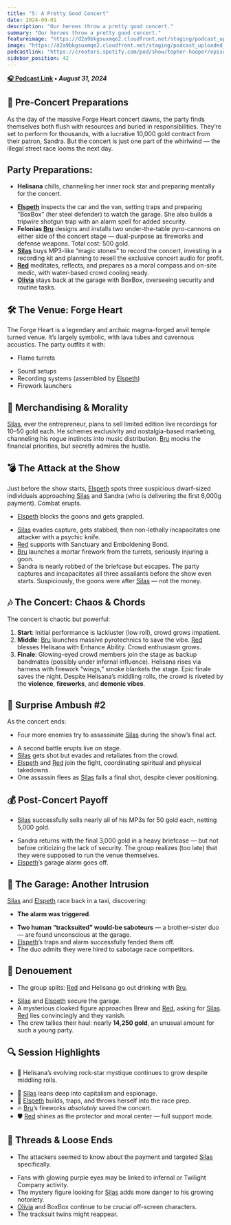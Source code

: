 ```yaml
---
title: "5: A Pretty Good Concert"
date: 2024-09-01
description: "Our heroes throw a pretty good concert."
summary: "Our heroes throw a pretty good concert."
featureimage: "https://d2a9bkgsuxmqe2.cloudfront.net/staging/podcast_uploaded_episode400/41448639/41448639-1725217230877-74e9a0fe61bc7.jpg"
image: "https://d2a9bkgsuxmqe2.cloudfront.net/staging/podcast_uploaded_episode400/41448639/41448639-1725217230877-74e9a0fe61bc7.jpg"
podcastlink: "https://creators.spotify.com/pod/show/topher-hooper/episodes/C4-E5-A-Pretty-Good-Concert-e2nsibf"
sidebar_position: 42
---
```


**[🎧 Podcast Link](https://creators.spotify.com/pod/show/topher-hooper/episodes/C4-E5-A-Pretty-Good-Concert-e2nsibf) • *August 31, 2024***

## 🎤 Pre-Concert Preparations
As the day of the massive Forge Heart concert dawns, the party finds themselves both flush with resources and buried in responsibilities. They’re set to perform for thousands, with a lucrative 10,000 gold contract from their patron, Sandra. But the concert is just one part of the whirlwind — the illegal street race looms the next day.
## Party Preparations:
- **Helisana** chills, channeling her inner rock star and preparing mentally for the concert.
* **[Elspeth](/player-characters/elspeth)** inspects the car and the van, setting traps and preparing “BoxBox” (her steel defender) to watch the garage. She also builds a tripwire shotgun trap with an alarm spell for added security.
* **Felonias [Bru](/player-characters/bru)** designs and installs two under-the-table pyro-cannons on either side of the concert stage — dual-purpose as fireworks and defense weapons. Total cost: 500 gold.
* **[Silas](/player-characters/silas)** buys MP3-like “magic stones” to record the concert, investing in a recording kit and planning to resell the exclusive concert audio for profit.
* **[Red](/player-characters/red)** meditates, reflects, and prepares as a moral compass and on-site medic, with water-based crowd cooling ready.
* **[Olivia](/player-characters/olivia)** stays back at the garage with BoxBox, overseeing security and routine tasks.
## 🛠️ The Venue: Forge Heart
The Forge Heart is a legendary and archaic magma-forged anvil temple turned venue. It’s largely symbolic, with lava tubes and cavernous acoustics. The party outfits it with:
- Flame turrets
* Sound setups
* Recording systems (assembled by [Elspeth](/player-characters/elspeth))
* Firework launchers
## 🧃 Merchandising & Morality
[Silas](/player-characters/silas), ever the entrepreneur, plans to sell limited edition live recordings for 10–50 gold each. He schemes exclusivity and nostalgia-based marketing, channeling his rogue instincts into music distribution. [Bru](/player-characters/bru) mocks the financial priorities, but secretly admires the hustle.
## 💣 The Attack at the Show
Just before the show starts, [Elspeth](/player-characters/elspeth) spots three suspicious dwarf-sized individuals approaching [Silas](/player-characters/silas) and Sandra (who is delivering the first 6,000g payment). Combat erupts.
- [Elspeth](/player-characters/elspeth) blocks the goons and gets grappled.
* [Silas](/player-characters/silas) evades capture, gets stabbed, then non-lethally incapacitates one attacker with a psychic knife.
* [Red](/player-characters/red) supports with Sanctuary and Emboldening Bond.
* [Bru](/player-characters/bru) launches a mortar firework from the turrets, seriously injuring a goon.
* Sandra is nearly robbed of the briefcase but escapes.
The party captures and incapacitates all three assailants before the show even starts. Suspiciously, the goons were after [Silas](/player-characters/silas) — not the money.
## 🎶 The Concert: Chaos & Chords
The concert is chaotic but powerful:
1. **Start**: Initial performance is lackluster (low roll), crowd grows impatient.
2. **Middle**: [Bru](/player-characters/bru) launches massive pyrotechnics to save the vibe. [Red](/player-characters/red) blesses Helisana with Enhance Ability. Crowd enthusiasm grows.
3. **Finale**: Glowing-eyed crowd members join the stage as backup bandmates (possibly under infernal influence). Helisana rises via harness with firework “wings,” smoke blankets the stage. Epic finale saves the night.
Despite Helisana’s middling rolls, the crowd is riveted by the **violence**, **fireworks**, and **demonic vibes**.
## 🔫 Surprise Ambush #2
As the concert ends:
- Four more enemies try to assassinate [Silas](/player-characters/silas) during the show’s final act.
* A second battle erupts live on stage.
* [Silas](/player-characters/silas) gets shot but evades and retaliates from the crowd.
* [Elspeth](/player-characters/elspeth) and [Red](/player-characters/red) join the fight, coordinating spiritual and physical takedowns.
* One assassin flees as [Silas](/player-characters/silas) fails a final shot, despite clever positioning.
## 💰 Post-Concert Payoff
- [Silas](/player-characters/silas) successfully sells nearly all of his MP3s for 50 gold each, netting 5,000 gold.
* Sandra returns with the final 3,000 gold in a heavy briefcase — but not before criticizing the lack of security. The group realizes (too late) that they were supposed to run the venue themselves.
* [Elspeth](/player-characters/elspeth)’s garage alarm goes off.
## 🚨 The Garage: Another Intrusion
[Silas](/player-characters/silas) and [Elspeth](/player-characters/elspeth) race back in a taxi, discovering:
- **The alarm was triggered**.
* **Two human “tracksuited” would-be saboteurs** — a brother-sister duo — are found unconscious at the garage.
* [Elspeth](/player-characters/elspeth)’s traps and alarm successfully fended them off.
* The duo admits they were hired to sabotage race competitors.
## 🍻 Denouement
- The group splits: [Red](/player-characters/red) and Helisana go out drinking with [Bru](/player-characters/bru).
* [Silas](/player-characters/silas) and [Elspeth](/player-characters/elspeth) secure the garage.
* A mysterious cloaked figure approaches Brew and [Red](/player-characters/red), asking for [Silas](/player-characters/silas). [Red](/player-characters/red) lies convincingly and they vanish.
* The crew tallies their haul: nearly **14,250 gold**, an unusual amount for such a young party.
## 🔍 Session Highlights
- 🎤 Helisana’s evolving rock-star mystique continues to grow despite middling rolls.
* 💼 [Silas](/player-characters/silas) leans deep into capitalism and espionage.
* 🔧 [Elspeth](/player-characters/elspeth) builds, traps, and throws herself into the race prep.
* 🔥 [Bru](/player-characters/bru)’s fireworks *absolutely* saved the concert.
* 🛡️ [Red](/player-characters/red) shines as the protector and moral center — full support mode.
## 🧩 Threads & Loose Ends
- The attackers seemed to know about the payment and targeted [Silas](/player-characters/silas) specifically.
* Fans with glowing purple eyes may be linked to infernal or Twilight Company activity.
* The mystery figure looking for [Silas](/player-characters/silas) adds more danger to his growing notoriety.
* [Olivia](/player-characters/olivia) and BoxBox continue to be crucial off-screen characters.
* The tracksuit twins might reappear.